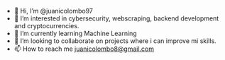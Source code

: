 - 👋 Hi, I’m @juanicolombo97
- 👀 I’m interested in cybersecurity, webscraping, backend development and cryptocurrencies.
- 🌱 I’m currently learning Machine Learning
- 💞️ I’m looking to collaborate on projects where i can improve mi skills.
- 📫 How to reach me juanicolombo8@gmail.com

<!---
juanicolombo97/juanicolombo97 is a ✨ special ✨ repository because its `README.md` (this file) appears on your GitHub profile.
You can click the Preview link to take a look at your changes.
--->
